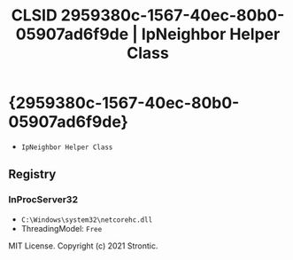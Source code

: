 ﻿---
title: "CLSID 2959380c-1567-40ec-80b0-05907ad6f9de | IpNeighbor Helper Class"
excerpt: What is COM-Object CLSID 2959380c-1567-40ec-80b0-05907ad6f9de?
---

# {2959380c-1567-40ec-80b0-05907ad6f9de}

* `IpNeighbor Helper Class`

## Registry


### InProcServer32

* `C:\Windows\system32\netcorehc.dll`
* ThreadingModel: `Free`

MIT License. Copyright (c) 2021 Strontic.


